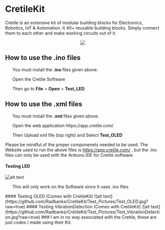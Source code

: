 # CretileKit
Cretile is an extensive kit of modular building blocks for Electronics, Robotics, IoT &amp; Automation. It 40+ reusable building blocks. Simply connect them to each other and make working circuits out of it.

<p></p>
<p align="center"> <img src="https://5.imimg.com/data5/CE/YO/NN/SELLER-17297281/cretile-stem-kit-500x500.jpg" /> </p>

## How to use the .ino files 

<ul> You must install the <b> .ino </b> files given above. </ul>
<ul> Open the Cretile Software </ul>
<ul> Then go to <b>File</b> > <b>Open</b> > <b>Test_LED</b> </ul>

## How to use the .xml files 

<ul> You must install the <b> .xml </b> files given above. </ul>
<ul> Open the web application https://app.cretile.com/  </ul>
<ul> Then Upload xml file (top right) and Select <b>Test_OLED</b> </ul>

Please be mindful of the proper componenets needed to be used.
The Website used to run the above files is https://app.cretile.com/ , but the .ino files can only be used with the Arduino IDE for Cretile software.
#### Testing LED 
![alt text](https://github.com/Radbanks/CretileKit/Test_Pictures/Test_LED.jpg?raw=true)
<ul> This will only work on the Software since it uses .ino files</ul>
#### Testing OLED (Comes with CretileKit)
![alt text](https://github.com/Radbanks/CretileKit/Test_Pictures/Test_OLED.jpg?raw=true)
#### Testing VibrationDetection (Comes with CretileKit)
![alt text](https://github.com/Radbanks/CretileKit/Test_Pictures/Test_VibrationDetection.jpg?raw=true)
### I am in no way associated with the Cretile, these are just codes I made using their Kit.
